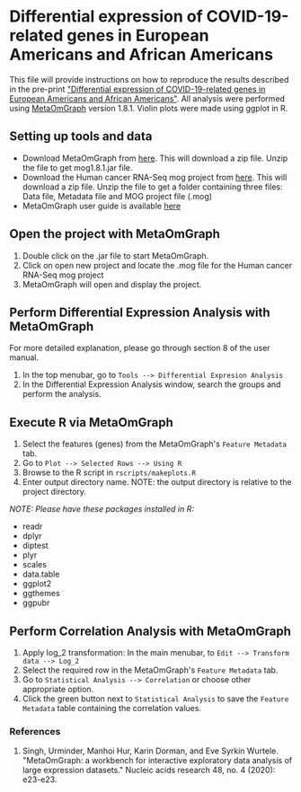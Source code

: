 # Differential expression of COVID-19-related genes in European Americans and African Americans
This file will provide instructions on how to reproduce the results described in the pre-print ["Differential expression of COVID-19-related genes in European Americans and African Americans"]().
All analysis were performed using [MetaOmGraph](https://github.com/urmi-21/MetaOmGraph) version 1.8.1. Violin plots were made using ggplot in R.

## Setting up tools and data
* Download MetaOmGraph from [here](http://metnetweb.gdcb.iastate.edu/MetNet_MetaOmGraph.htm). This will download a zip file. Unzip the file to get mog1.8.1.jar file.
* Download the Human cancer RNA-Seq mog project from [here](http://metnetweb.gdcb.iastate.edu/MetNet_MetaOmGraph.htm). This will download a zip file. Unzip the file to get a folder containing three files: Data file, Metadata file and MOG project file (.mog)
* MetaOmGraph user guide is available [here](https://github.com/urmi-21/MetaOmGraph/tree/master/manual)

## Open the project with MetaOmGraph
1. Double click on the .jar file to start MetaOmGraph.
2. Click on open new project and locate the .mog file for the Human cancer RNA-Seq mog project
3. MetaOmGraph will open and display the project.

## Perform Differential Expression Analysis with MetaOmGraph
For more detailed explanation, please go through section 8 of the user manual.
1. In the top menubar, go to `Tools --> Differential Expresion Analysis`
2. In the Differential Expression Analysis window, search the groups and perform the analysis.


## Execute R via MetaOmGraph
1. Select the features (genes) from the MetaOmGraph's `Feature Metadata` tab.
2. Go to `Plot --> Selected Rows --> Using R`
3. Browse to the R script in `rscripts/makeplots.R`
4. Enter output directory name. NOTE: the output directory is relative to the project directory.

*NOTE: Please have these packages installed in R:*
* readr
* dplyr
* diptest
* plyr
* scales
* data.table
* ggplot2
* ggthemes
* ggpubr



## Perform Correlation Analysis with MetaOmGraph
1. Apply log_2 transformation: In the main menubar, to `Edit --> Transform data --> Log_2`
2. Select the required row in the MetaOmGraph's `Feature Metadata` tab.
3. Go to `Statistical Analysis --> Correlation` or choose other appropriate option.
4. Click the green button next to `Statistical Analysis` to save the `Feature Metadata` table containing the correlation values.


### References
1. Singh, Urminder, Manhoi Hur, Karin Dorman, and Eve Syrkin Wurtele. "MetaOmGraph: a workbench for interactive exploratory data analysis of large expression datasets." Nucleic acids research 48, no. 4 (2020): e23-e23.
